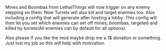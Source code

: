 Mines and Boombas from LethalThings will now trigger on any enemy stepping on them. Now Turrets will also kill and target enemies too. Also including a config that will generate after hosting a lobby. This config will then let you set which enemies can set off mines, boombas, targeted and killed by turrets(All enemies can by default for all options).

Also please if you like the mod maybe drop me a 1$ donation or something. Just lost my job so this will help with motivation.
